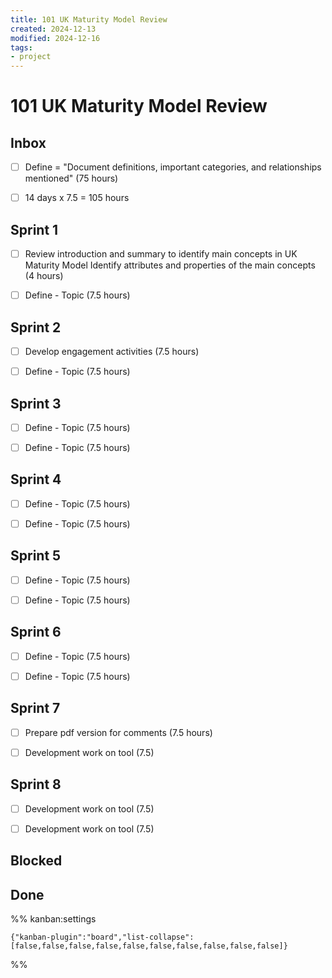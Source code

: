 ```yaml
---
title: 101 UK Maturity Model Review
created: 2024-12-13
modified: 2024-12-16
tags:
- project
---
```

# 101 UK Maturity Model Review

## Inbox

- [ ] Define = "Document definitions, important categories, and relationships mentioned" (75 hours)
- [ ] 14 days x 7.5 = 105 hours


## Sprint 1

- [ ] Review introduction and summary to identify main concepts in UK Maturity Model Identify attributes and properties of the main concepts (4 hours)
- [ ] Define - Topic (7.5 hours)


## Sprint 2

- [ ] Develop engagement activities (7.5 hours)
- [ ] Define - Topic (7.5 hours)


## Sprint 3

- [ ] Define - Topic (7.5 hours)
- [ ] Define - Topic (7.5 hours)


## Sprint 4

- [ ] Define - Topic (7.5 hours)
- [ ] Define - Topic (7.5 hours)


## Sprint 5

- [ ] Define - Topic (7.5 hours)
- [ ] Define - Topic (7.5 hours)


## Sprint 6

- [ ] Define - Topic (7.5 hours)
- [ ] Define - Topic (7.5 hours)


## Sprint 7

- [ ] Prepare pdf version for comments (7.5 hours)
- [ ] Development work on tool (7.5)


## Sprint 8

- [ ] Development work on tool (7.5)
- [ ] Development work on tool (7.5)


## Blocked



## Done





%% kanban:settings
```
{"kanban-plugin":"board","list-collapse":[false,false,false,false,false,false,false,false,false,false]}
```
%%
